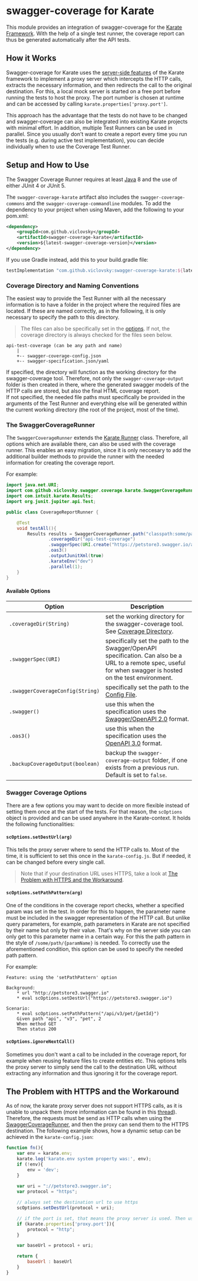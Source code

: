 # swagger-coverage for Karate
This module provides an integration of swagger-coverage for the [Karate Framework](https://github.com/karatelabs/karate). With the help of a single test runner, the coverage report can thus be generated automatically after the API tests.

## How it Works
Swagger-coverage for Karate uses the [server-side features](https://github.com/karatelabs/karate/tree/master/karate-netty#karate-netty) of the Karate framework to implement a proxy server which intercepts the HTTP calls, extracts the necessary information, and then redirects the call to the original destination. For this, a local mock server is started on a free port before running the tests to host the proxy. The port number is chosen at runtime and can be accessed by calling `karate.properties['proxy.port']`.

This approach has the advantage that the tests do not have to be changed and swagger-coverage can also be integrated into existing Karate projects with minimal effort. In addition, multiple Test Runners can be used in parallel. Since you usually don't want to create a report every time you run the tests (e.g. during active test implementation), you can decide individually when to use the Coverage Test Runner.

## Setup and How to Use
The Swagger Coverage Runner requires at least [Java](https://www.oracle.com/java/technologies/downloads/) 8 and the use of either JUnit 4 or JUnit 5.  

The `swagger-coverage-karate` artifact also includes the `swagger-coverage-commons` and the `swagger-coverage-commandline` modules.
To add the dependency to your project when using Maven, add the following to your pom.xml:
```xml
<dependency>
    <groupId>com.github.viclovsky</groupId>
    <artifactId>swagger-coverage-karate</artifactId>
    <version>${latest-swagger-coverage-version}</version>
</dependency>
```

If you use Gradle instead, add this to your build.gradle file:

```gradle
testImplementation "com.github.viclovsky:swagger-coverage-karate:${latest-swagger-coverage-version}"
```


### <a name="coverageDir"></a> Coverage Directory and Naming Conventions
The easiest way to provide the Test Runner with all the necessary information is to have a folder in the project where the required files are located. If these are named correctly, as in the following, it is only necessary to specify the path to this directory.

> The files can also be specifically set in the [options](#options). If not, the coverage directory is always checked for the files seen below.

```
api-test-coverage (can be any path and name)
    |
    +-- swagger-coverage-config.json
    +-- swagger-specification.json/yaml
```

If specified, the directory will function as the working directory for the swagger-coverage tool. Therefore, not only the `swagger-coverage-output` folder is then created in there, where the generated swagger models of the HTTP calls are stored, but also the final HTML coverage report.  
If not specified, the needed file paths must specifically be provided in the arguments of the Test Runner and everything else will be generated within the current working directory (the root of the project, most of the time).

### <a name="runner"></a> The SwaggerCoverageRunner
The `SwaggerCoverageRunner` extends the [Karate Runner](https://github.com/karatelabs/karate#junit-4-parallel-execution) class. Therefore, all options which are available there, can also be used with the coverage runner. This enables an easy migration, since it is only neccesary to add the additional builder methods to provide the runner with the needed information for creating the coverage report.

For example:
```java
import java.net.URI;
import com.github.viclovsky.swagger.coverage.karate.SwaggerCoverageRunner;
import com.intuit.karate.Results;
import org.junit.jupiter.api.Test;

public class CoverageReportRunner {

    @Test
    void testAll(){
        Results results = SwaggerCoverageRunner.path("classpath:some/path")
                .coverageDir("api-test-coverage")
                .swaggerSpec(URI.create("https://petstore3.swagger.io/api/v3/openapi.json"))
                .oas3()
                .outputJunitXml(true)
                .karateEnv("dev")
                .parallel(1);
    }
}
```

#### <a name="options"></a> Available Options
| Option | Description  |
|--------|--------------|
| `.coverageDir(String)` | set the working directory for the swagger-coverage tool. See [Coverage Directory](#coverageDir). |
| `.swaggerSpec(URI)` | specifically set the path to the Swagger/OpenAPI specification. Can also be a URL to a remote spec, useful for when swagger is hosted on the test environment.|
| `.swaggerCoverageConfig(String)` | specifically set the path to the [Config File](https://github.com/viclovsky/swagger-coverage#configuration-options). |
| `.swagger()`  |  use this when the specification uses the [Swagger/OpenAPI 2.0](https://swagger.io/specification/v2/) format. |
| `.oas3()` | use this when the specification uses the [OpenAPI 3.0](https://swagger.io/specification/) format.  |
| `.backupCoverageOutput(boolean)`  | backup the `swagger-coverage-output` folder, if one exists from a previous run. Default is set to `false`. |

### Swagger Coverage Options
There are a few options you may want to decide on more flexible instead of setting them once at the start of the tests. For that reason, the `scOptions` object is provided and can be used anywhere in the Karate-context. It holds the following functionalities:

#### `scOptions.setDestUrl(arg)`
This tells the proxy server where to send the HTTP calls to. Most of the time, it is sufficient to set this once in the `karate-config.js`. But if needed, it can be changed before every single call.

> Note that if your destination URL uses HTTPS, take a look at [The Problem with HTTPS and the Workaround](#https).

#### `scOptions.setPathPattern(arg)`
One of the conditions in the coverage report checks, whether a specified param was set in the test. In order for this to happen, the parameter name must be included in the swagger representation of the HTTP call. But unlike query parameters, for example, path parameters in Karate are not specified by their name but only by their value. That's why on the server side you can only get to this parameter name in a certain way. For this the path pattern in the style of `/some/path/{paramName}` is needed. To correctly use the aforementioned condition, this option can be used to specify the needed path pattern.

For example:

```gherkin
Feature: using the 'setPathPattern' option

Background:
    * url "http://petstore3.swagger.io"
    * eval scOptions.setDestUrl("https://petstore3.swagger.io")

Scenario:
    * eval scOptions.setPathPattern("/api/v3/pet/{petId}")
    Given path "api", "v3", "pet", 2
    When method GET
    Then status 200
```

#### `scOptions.ignoreNextCall()`
Sometimes you don't want a call to be included in the coverage report, for example when reusing feature files to create entities etc. This options tells the proxy server to simply send the call to the destination URL without extracting any information and thus ignoring it for the coverage report.

## <a name="https"></a> The Problem with HTTPS and the Workaround
As of now, the karate proxy server does not support HTTPS calls, as it is unable to unpack them (more information can be found in this [thread](https://github.com/karatelabs/karate/issues/640)). Therefore, the requests must be send as HTTP calls when using the [SwaggerCoverageRunner](#runner), and then the proxy can send them to the HTTPS destination. The following example shows, how a dynamic setup can be achieved in the `karate-config.json`:

```javaScript
function fn(){
    var env = karate.env;
    karate.log('karate.env system property was:', env);
    if (!env){
        env = 'dev';
    }
    
    var uri = "://petstore3.swagger.io";
    var protocol = "https";

    // always set the destination url to use https
    scOptions.setDestUrl(protocol + uri);

    // if the port is set, that means the proxy server is used. Then use the http protocol.
    if (karate.properties['proxy.port']){
        protocol = "http";
    }

    var baseUrl = protocol + uri;

    return {
        baseUrl : baseUrl
    }
}
```